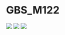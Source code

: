# GBS_M122

![](https://img.shields.io/badge/School-GBSSG-green)
![](https://img.shields.io/badge/ICT--Module-122-blue)
![](https://img.shields.io/badge/Semester-5-blue)
